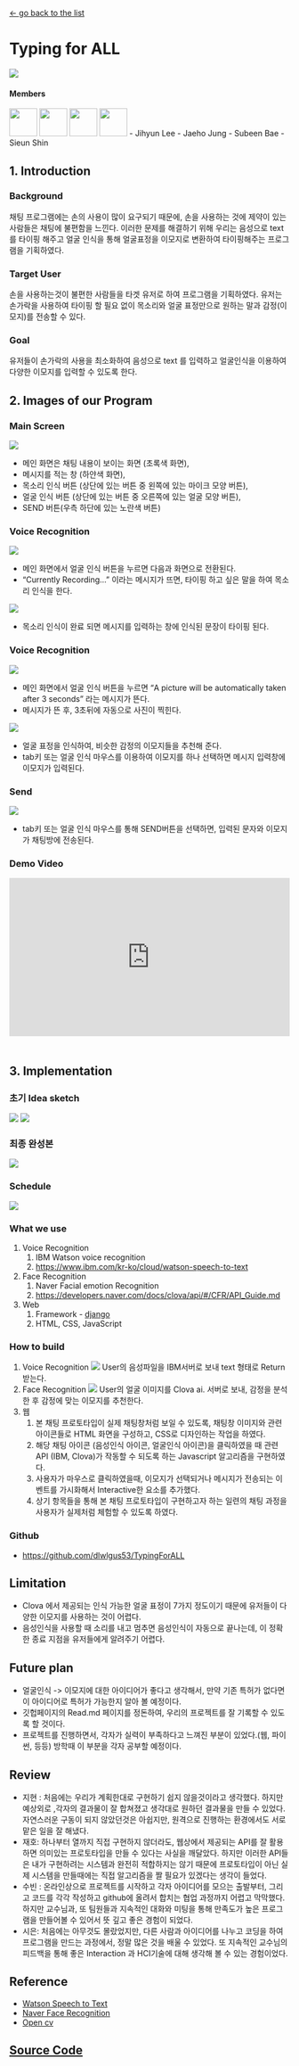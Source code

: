 [← go back to the list](../README.md)

# Typing for ALL
![](img/1.png)

#### Members
<img height="50" src="img/2.png">
<img height="50" src="img/3.png">
<img height="50" src="img/4.png">
<img height="50" src="img/5.jpg">
- Jihyun Lee
- Jaeho Jung
- Subeen Bae
- Sieun Shin

## 1. Introduction 

### Background
채팅 프로그램에는 손의 사용이 많이 요구되기 때문에, 손을 사용하는 것에 제약이 있는 사람들은 채팅에 불편함을 느낀다. 이러한 문제를 해결하기 위해 우리는 음성으로 text를 타이핑 해주고 얼굴 인식을 통해 얼굴표정을 이모지로 변환하여 타이핑해주는 프로그램을 기획하였다.

### Target User
손을 사용하는것이 불편한 사람들을 타겟 유저로 하여 프로그램을 기획하였다. 유저는 손가락을 사용하여 타이핑 할 필요 없이 목소리와 얼굴 표정만으로 원하는 말과 감정(이모지)를 전송할 수 있다.

### Goal
유저들이 손가락의 사용을 최소화하여 음성으로 text 를 입력하고 얼굴인식을 이용하여 다양한 이모지를 입력할 수 있도록 한다.

## 2. Images of our Program
### Main Screen
![](img/6.png)

- 메인 화면은 채팅 내용이 보이는 화면 (초록색 화면),
- 메시지를 적는 창 (하얀색 화면), 
- 목소리 인식 버튼 (상단에 있는 버튼 중 왼쪽에 있는 마이크 모양 버튼),
- 얼굴 인식 버튼 (상단에 있는 버튼 중 오른쪽에 있는 얼굴 모양 버튼),
- SEND 버튼(우측 하단에 있는 노란색 버튼)

### Voice Recognition
![](img/7.png)

- 메인 화면에서 얼굴 인식 버튼을 누르면 다음과 화면으로 전환된다.
- “Currently Recording…” 이라는 메시지가 뜨면, 타이핑 하고 싶은 말을 하여 목소리 인식을 한다.

![](img/8.png)

- 목소리 인식이 완료 되면 메시지를 입력하는 창에 인식된 문장이 타이핑 된다.

### Voice Recognition
![](img/9.png)

- 메인 화면에서 얼굴 인식 버튼을 누르면  “A picture will be automatically taken after 3 seconds” 라는 메시지가 뜬다.
-  메시지가 뜬 후, 3초뒤에 자동으로 사진이 찍힌다.

![](img/10.png)

- 얼굴 표정을 인식하여, 비슷한 감정의 이모지들을 추천해 준다.
- tab키 또는 얼굴 인식 마우스를 이용하여 이모지를 하나 선택하면 메시지 입력창에 이모지가 입력된다.

### Send
![](img/11.png)

- tab키 또는 얼굴 인식 마우스를 통해  SEND버튼을 선택하면, 입력된 문자와 이모지가 채팅방에 전송된다.

### Demo Video
<div style="position: relative; padding-bottom: 56.25%; padding-top: 0px; margin-bottom: 50px; height: 0;"><iframe src="https://www.youtube.com/embed/GHBKlXoNvwU" frameborder="0" allow="autoplay; encrypted-media" allowfullscreen style="position: absolute; top: 0; left: 0; width: 100%; height: 100%;"></iframe></div>

## 3. Implementation
### 초기 Idea sketch
![](img/12.png)
![](img/13.png)

### 최종 완성본
![](img/14.gif)

### Schedule
![](img/15.png)

### What we use
1. Voice Recognition
	1. IBM Watson voice recognition
	2. https://www.ibm.com/kr-ko/cloud/watson-speech-to-text
2. Face Recognition
	1. Naver Facial emotion Recognition
	2. https://developers.naver.com/docs/clova/api/#/CFR/API_Guide.md
3. Web
	1. Framework - [django](https://www.djangoproject.com/)
	2. HTML, CSS, JavaScript

### How to build
1. Voice Recognition
	![](img/17.png)
	User의 음성파일을 IBM서버로 보내 text 형태로 Return 받는다.
2. Face Recognition
	![](img/18.png)
	User의 얼굴 이미지를 Clova ai. 서버로 보내, 감정을 분석 한 후 감정에 맞는 이모지를 추천한다.
3. 웹
	1. 본 채팅 프로토타입이 실제 채팅창처럼 보일 수 있도록, 채팅창 이미지와 관련 아이콘들로 HTML 화면을 구성하고, CSS로 디자인하는 작업을 하였다.
	2. 해당 채팅 아이콘 (음성인식 아이콘, 얼굴인식 아이콘)을 클릭하였을 때 관련 API (IBM, Clova)가 작동할 수 되도록 하는 Javascript 알고리즘을 구현하였다.
	3. 사용자가 마우스로 클릭하였을때, 이모지가 선택되거나 메시지가 전송되는 이벤트를 가시화해서 Interactive한 요소를 추가했다.
	4. 상기 항목들을 통해 본 채팅 프로토타입이 구현하고자 하는 일련의 채팅 과정을 사용자가 실제처럼 체험할 수 있도록 하였다.

### Github
- https://github.com/dlwlgus53/TypingForALL

## Limitation
- Clova 에서 제공되는 인식 가능한 얼굴 표정이 7가지 정도이기 때문에 유저들이 다양한 이모지를 사용하는 것이 어렵다.
- 음성인식을 사용할 때 소리를 내고 멈추면 음성인식이 자동으로 끝나는데, 이 정확한 종료 지점을 유저들에게 알려주기 어렵다.

## Future plan
- 얼굴인식 -> 이모지에 대한 아이디어가 좋다고 생각해서, 만약 기존 특허가 없다면 이 아이디어로 특허가 가능한지 알아 볼 예정이다.
- 깃헙페이지의 Read.md  페이지를 정돈하여, 우리의 프로젝트를 잘 기록할 수 있도록 할 것이다.
- 프로젝트를 진행하면서, 각자가 실력이 부족하다고 느껴진 부분이 있었다.(웹, 파이썬, 등등) 방학때 이 부분을 각자 공부할 예정이다.

## Review
- 지현 : 처음에는 우리가 계획한대로 구현하기 쉽지 않을것이라고 생각했다. 하지만 예상외로 ,각자의 결과물이 잘 합쳐졌고 생각대로 원하던 결과물을 만들 수 있었다. 자연스러운 구동이 되지 않았던것은 아쉽지만, 원격으로 진행하는 환경에서도 서로 맡은 일을 잘 해냈다.
- 재호: 하나부터 열까지 직접 구현하지 않더라도, 웹상에서 제공되는 API를 잘 활용하면 의미있는 프로토타입을 만들 수 있다는 사실을 깨달았다. 하지만 이러한 API들은 내가 구현하려는 시스템과 완전히 적합하지는 않기 때문에 프로토타입이 아닌 실제 시스템을 만들때에는 직접 알고리즘을 짤 필요가 있겠다는 생각이 들었다.
- 수빈 :  온라인상으로 프로젝트를 시작하고 각자 아이디어를 모으는 출발부터, 그리고 코드를 각각 작성하고 github에 올려서 합치는 협업 과정까지 어렵고 막막했다. 하지만 교수님과, 또 팀원들과 지속적인 대화와 미팅을 통해 만족도가 높은 프로그램을 만들어볼 수 있어서 뜻 깊고 좋은 경험이 되었다.
- 시은:  처음에는 아무것도 몰랐었지만,  다른 사람과 아이디어를 나누고 코딩을 하여 프로그램을 만드는 과정에서,  정말 많은 것을 배울 수 있었다. 또 지속적인 교수님의 피드백을 통해 좋은 Interaction 과  HCI기술에 대해 생각해 볼 수 있는 경험이었다.

## Reference
- [Watson Speech to Text](https://www.ibm.com/kr-ko/cloud/watson-speech-to-text)
- [Naver Face Recognition](https://developers.naver.com/docs/clova/api/#/CFR/API_Guide.md)
- [Open cv](https://opencv.org/)

## [Source Code](source/source.zip)